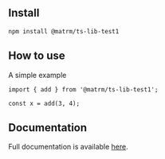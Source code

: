 ## Install
```
npm install @matrm/ts-lib-test1
```
## How to use
A simple example
```
import { add } from '@matrm/ts-lib-test1';

const x = add(3, 4);
```
## Documentation
Full documentation is available [here](./docs/README.md).